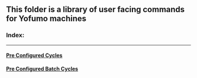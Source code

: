 ## This folder is a library of user facing commands for Yofumo machines


### Index:
-----

#### [Pre Configured Cycles](https://github.com/corviato1/Yofumo/tree/main/machine_commands/Pre_Configured_Cycles)

#### [Pre Configured Batch Cycles](https://github.com/corviato1/Yofumo/tree/main/machine_commands/Pre_Configured_Batch_Cycles)
